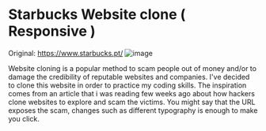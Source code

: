 # Starbucks Website clone ( Responsive ) 

Original: https://www.starbucks.pt/
![image](https://user-images.githubusercontent.com/107801315/221974692-19ee9687-fc93-47f3-ab27-d63810383cee.png)


<p> 
    Website cloning is a popular method to scam people out of money and/or to damage the credibility of reputable websites and companies. I've decided to clone this website in order to practice my coding skills. The inspiration comes from an article that i was reading few weeks ago about how hackers clone websites to explore and scam the victims. You might say that the URL exposes the scam, changes such as different typography is enough to make you click.
</p>
